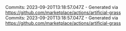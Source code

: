Commits: 2023-09-20T13:18:57.047Z - Generated via https://github.com/marketplace/actions/artificial-grass
<br>
Commits: 2023-09-20T13:18:57.047Z - Generated via https://github.com/marketplace/actions/artificial-grass
<br>
